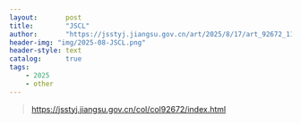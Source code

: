```yaml
---
layout:       post
title:        "JSCL"
author:       "https://jsstyj.jiangsu.gov.cn/art/2025/8/17/art_92672_11624729.html"
header-img: "img/2025-08-JSCL.png"
header-style: text
catalog:      true
tags:
    - 2025
    - other
---
```


> https://jsstyj.jiangsu.gov.cn/col/col92672/index.html 

